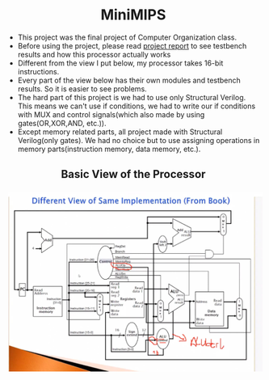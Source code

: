 <h1 align="center"> MiniMIPS </h1>

* This project was the final project of Computer Organization class.
* Before using the project, please read [project report](https://github.com/tgknyhn/MiniMIPS/blob/main/Project%20Report.pdf) to see testbench results and how this processor actually works 
* Different from the view I put below, my processor takes 16-bit instructions. 
* Every part of the view below has their own modules and testbench results. So it is easier to see problems.
* The hard part of this project is we had to use only Structural Verilog. This means we can't use if conditions, we had to write our if conditions with MUX and control signals(which also made by using gates(OR,XOR,AND, etc.)).
* Except memory related parts, all project made with Structural Verilog(only gates). We had no choice but to use assigning operations in memory parts(instruction memory, data memory, etc.). 

<h2 align="center"> Basic View of the Processor </h2>
<p align="center"> 
<img src="Mips Processor.png"  style="vertical-align:down; margin:4px"> 
</p>
